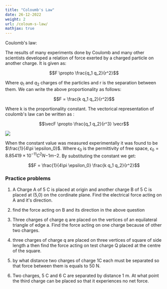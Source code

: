 ```yaml
---
title: "Coloumb's Law"
date: 26-12-2022
weight: 2
url: /coloum-s-law/
mathjax: true
---
```

Coulomb's law:

The results of many experiments done by Coulomb and many other scientists developed a relation of force exerted by 
a charged particle on another charge. It is given as:

$$F \propto \frac{q_1 q_2}{r^2}$$

Where $q_1$ and $q_2$ charges of the particles and r is the separation between them. We can write the above 
proportionality as follows:

$$F = \frac{k q_1 q_2}{r^2}$$

Where k is the proportionality constant. The vectorical representation of coulomb's law can be written as :

$$\vecF \propto \frac{q_1 q_2}{r^3} \vecr$$

<img src="/docs/images/IMG_20221226_113030.jpg">

When the constant value was measured experimentally it was found to be $\frac{1}{4\pi \epsilon_0}$. Where 
$\epsilon_0$ is the permittivity of free space, $\epsilon_0=8.85419\times 10^{-11} C^2 N{-1} m{-2}$. By 
substituting the constant we get:

$$F = \frac{1}{4\pi \epsilon_0} \frac{k q_1 q_2}{r^2}$$

### Practice problems

1) A Charge A of 5 C is placed at origin and another charge B of 5 C is placed at (5,0) on the cordinate plane. 
Find the electrical force acting on A and it's direction.

2) find the force acting on B and its direction in the above question

3) Three charges of charge q are placed on the vertices of an equilateral triangle of edge a. Find the force 
acting on one charge because of other two charges.

4) three charges of charge q are placed on three vertices of square of side length a then find the force 
acting on test charge Q placed at the centre of the square.

5) by what distance two charges of charge 1C each must be separated so that force between them is equals to 50 N.

6) Two charges, 5 C and 6 C are separated by distance 1 m. At what point the third charge can be placed so that 
it experiences no net force.

